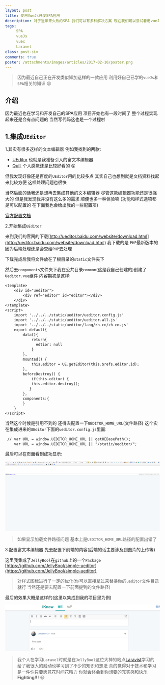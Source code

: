 ```yaml
---
layout: post
title: 使用VueJs开发SPA应用
description: 对于近年来火热的SPA 我们可以有多种解决方案 现在我们可以尝试着用vueJs去开发我们的SPA应用
tags:
     SPA
     vueJs
     vuex
     Laravel
class: post-six
comments: true
poster: /attachments/images/articles/2017-02-10/poster.png
---
```


> 因为最近自己正在开发类似知加这样的一款应用 利用好自己已学的`vueJs`和`SPA`相关的知识 :stuck_out_tongue_closed_eyes:

## 介绍
因为最近也在学习和开发自己的SPA应用 项目开始也有一段时间了 整个过程实现起来还是会有点问题的 当然写代码这也是一个过程啦

## 1.集成`UEditor`
1.其实有很多这样的文本编辑器 例如我找到的两款:
- [UEditor](http://ueditor.baidu.com/website/index.html) 也就是我准备引入的富文本编辑器
- [Quill](https://quilljs.com/)  个人感觉还是比较好看的 :stuck_out_tongue_closed_eyes:


但我发现好像还是百度的`UEditor`用的比较多点 其实自己也想到就是文档资料找起来比较方便 这样处理问题也很快

当然后面的话我还是想再去集成其他的文本编辑器 尽管这款编辑器功能还是很强大的 但是我发现我并没有这么多的需求 顺便也多一种体验嘛
(功能和样式选项都是可以配置的 在下面我也会给出我的一些配置项)

[官方配置文档](http://fex.baidu.com/ueditor/#start-config)

2.开始集成`UEditor`

来到我们的官网的下载[http://ueditor.baidu.com/website/download.html](http://ueditor.baidu.com/website/download.html) 我下载的是
`PHP`最新版本的 因为后端处理还是会交给`PHP`去处理

下载完成后我将文件放在了根目录的`static`文件夹下

然后去`components`文件夹下我在公共目录`common`(这是我自己创建的)创建了`Ueditor.vue`组件
内容期初是这样:
```php?start_inline=1
<template>
    <div id="ueditor">
        <div ref="editor" id="editor"></div>
    </div>
</template>
<script>
    import '../../../static/ueditor/ueditor.config.js'
    import '../../../static/ueditor/ueditor.all.js'
    import '../../../static/ueditor/lang/zh-cn/zh-cn.js'
    export default{
        data(){
            return{
              edtior: null
            }
        },
        mounted() {
            this.editor = UE.getEditor(this.$refs.editor.id);
        },
        beforeDestroy() {
            if(this.editor) {
            this.editor.destroy();
           }
        },
        components:{
        }
    }
</script>
```
当然这个时候是引用不到的 还得去配置一下`UEDITOR_HOME_URL`(文件路径)
这个实在集成进来的`UEditor`下面的`ueditor.config.js`里面:
```php?start_inline=1
 // var URL = window.UEDITOR_HOME_URL || getUEBasePath();
    var URL = window.UEDITOR_HOME_URL || "/static/ueditor/";
```
最后可以在页面看到成功显示:

![first](/attachments/images/articles/2017-02-10/first.png)

> 如果显示加载文件路径问题 基本上是`UEDITOR_HOME_URL`路径的配置出错了

3.配置富文本编辑器
先去配置下前端的内容(后端的话主要涉及到图片的上传等)

这里我集成了`JellyBool`在`github`上的一个`Package` [https://github.com/JellyBool/simple-ueditor](https://github.com/JellyBool/simple-ueditor)

> 对样式图标进行了一定的优化(你可以直接拿过来替换你的`ueditor`文件目录就行 当然还是要去配置一下前面提到的文件路径)

最后的效果大概是这样的(这里以集成到我的项目里为例)

![second](/attachments/images/articles/2017-02-10/second.png)

> 我个人在学习`Laravel`时就是在`JellyBool`这位大神的站点[Laravist](https://www.laravist.com/)学习的 给了我很大的触动也学习到了不少的知识和想法
真的觉得对于技术和学习是一件你只要愿意花时间花精力 你就会体会到你想要的充实感和快乐  **Fighting!!!** :laughing: